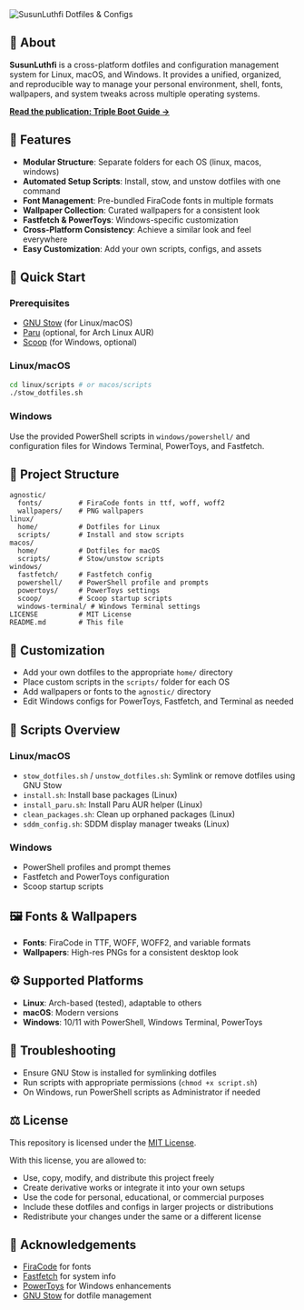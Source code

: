 <picture>
  <source media="(prefers-color-scheme: light)" srcset="/.github/meta/dark.png">
  <source media="(prefers-color-scheme: dark)" srcset="/.github/meta/light.png">
  <img alt="SusunLuthfi Dotfiles & Configs">
</picture>

## 📖 About

**SusunLuthfi** is a cross-platform dotfiles and configuration management system for Linux, macOS, and Windows. It provides a unified, organized, and reproducible way to manage your personal environment, shell, fonts, wallpapers, and system tweaks across multiple operating systems.

[**Read the publication: Triple Boot Guide →**](https://aldenluth.fi/writings/lwm-a-triple-boot-guide)

## 🌟 Features

- **Modular Structure**: Separate folders for each OS (linux, macos, windows)
- **Automated Setup Scripts**: Install, stow, and unstow dotfiles with one command
- **Font Management**: Pre-bundled FiraCode fonts in multiple formats
- **Wallpaper Collection**: Curated wallpapers for a consistent look
- **Fastfetch & PowerToys**: Windows-specific customization
- **Cross-Platform Consistency**: Achieve a similar look and feel everywhere
- **Easy Customization**: Add your own scripts, configs, and assets

## 🚀 Quick Start

### Prerequisites

- [GNU Stow](https://www.gnu.org/software/stow/) (for Linux/macOS)
- [Paru](https://github.com/Morganamilo/paru) (optional, for Arch Linux AUR)
- [Scoop](https://scoop.sh/) (for Windows, optional)

### Linux/macOS
```bash
cd linux/scripts # or macos/scripts
./stow_dotfiles.sh
```

### Windows
Use the provided PowerShell scripts in `windows/powershell/` and configuration files for Windows Terminal, PowerToys, and Fastfetch.

## 📁 Project Structure

```
agnostic/
  fonts/         # FiraCode fonts in ttf, woff, woff2
  wallpapers/    # PNG wallpapers
linux/
  home/          # Dotfiles for Linux
  scripts/       # Install and stow scripts
macos/
  home/          # Dotfiles for macOS
  scripts/       # Stow/unstow scripts
windows/
  fastfetch/     # Fastfetch config
  powershell/    # PowerShell profile and prompts
  powertoys/     # PowerToys settings
  scoop/         # Scoop startup scripts
  windows-terminal/ # Windows Terminal settings
LICENSE          # MIT License
README.md        # This file
```

## 🔧 Customization

- Add your own dotfiles to the appropriate `home/` directory
- Place custom scripts in the `scripts/` folder for each OS
- Add wallpapers or fonts to the `agnostic/` directory
- Edit Windows configs for PowerToys, Fastfetch, and Terminal as needed

## 🧩 Scripts Overview

### Linux/macOS
- `stow_dotfiles.sh` / `unstow_dotfiles.sh`: Symlink or remove dotfiles using GNU Stow
- `install.sh`: Install base packages (Linux)
- `install_paru.sh`: Install Paru AUR helper (Linux)
- `clean_packages.sh`: Clean up orphaned packages (Linux)
- `sddm_config.sh`: SDDM display manager tweaks (Linux)

### Windows
- PowerShell profiles and prompt themes
- Fastfetch and PowerToys configuration
- Scoop startup scripts

## 🖼️ Fonts & Wallpapers

- **Fonts**: FiraCode in TTF, WOFF, WOFF2, and variable formats
- **Wallpapers**: High-res PNGs for a consistent desktop look

## ⚙️ Supported Platforms

- **Linux**: Arch-based (tested), adaptable to others
- **macOS**: Modern versions
- **Windows**: 10/11 with PowerShell, Windows Terminal, PowerToys

## 🐛 Troubleshooting

- Ensure GNU Stow is installed for symlinking dotfiles
- Run scripts with appropriate permissions (`chmod +x script.sh`)
- On Windows, run PowerShell scripts as Administrator if needed

## ⚖️ License

This repository is licensed under the [MIT License](LICENSE).

With this license, you are allowed to:
- Use, copy, modify, and distribute this project freely
- Create derivative works or integrate it into your own setups
- Use the code for personal, educational, or commercial purposes
- Include these dotfiles and configs in larger projects or distributions
- Redistribute your changes under the same or a different license

## 🙏 Acknowledgements

- [FiraCode](https://github.com/tonsky/FiraCode) for fonts
- [Fastfetch](https://github.com/fastfetch-cli/fastfetch) for system info
- [PowerToys](https://github.com/microsoft/PowerToys) for Windows enhancements
- [GNU Stow](https://www.gnu.org/software/stow/) for dotfile management